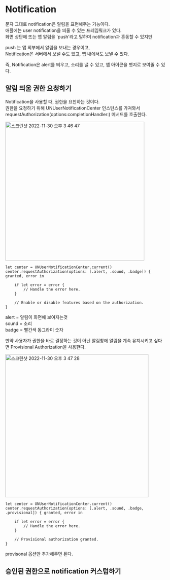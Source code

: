 # Notification

문자 그대로 notification은 알림을 표현해주는 기능이다.   
애플에는 user notification을 띄울 수 있는 프레임워크가 있다.   
화면 상단에 뜨는 앱 알림을 'push'라고 말하며 notification과 혼동할 수 있지만   
   
push 는 앱 외부에서 알림을 보내는 경우이고,   
Notification은 서버에서 보낼 수도 있고, 앱 내에서도 보낼 수 있다.   

즉, Notification은 alert를 띄우고, 소리를 낼 수 있고, 앱 아이콘을 뱃지로 보여줄 수 있다.   

## 알림 띄울 권한 요청하기
Notification을 사용할 때, 권한을 요천하는 것이다.   
권한을 요청하기 위해 UNUserNotificationCenter 인스턴스를 가져와서   
requestAuthorization(options:completionHandler:) 메서드를 호출한다. 
   
<img width="438" alt="스크린샷 2022-11-30 오후 3 46 47" src="https://user-images.githubusercontent.com/60501045/204726764-82757333-f18f-4694-8966-ba42794e2342.png">
   
```
let center = UNUserNotificationCenter.current()
center.requestAuthorization(options: [.alert, .sound, .badge]) { granted, error in
    
    if let error = error {
        // Handle the error here.
    }
    
    // Enable or disable features based on the authorization.
}
```
   
alert = 알림이 화면에 보여지는것   
sound = 소리   
badge = 빨간색 동그라미 숫자   
   
만약 사용자가 권한을 바로 결정하는 것이 아닌 알림창에 알림을 계속 유지시키고 싶다면 Provisional Authorization을 사용한다.   
   
<img width="451" alt="스크린샷 2022-11-30 오후 3 47 28" src="https://user-images.githubusercontent.com/60501045/204726867-ac6e7bcb-df50-4379-b2a6-84e995e0f14d.png">
   
```
let center = UNUserNotificationCenter.current()
center.requestAuthorization(options: [.alert, .sound, .badge, .provisional]) { granted, error in
    
    if let error = error {
        // Handle the error here.
    }
    
    // Provisional authorization granted.
}
```
   
provisonal 옵션만 추가해주면 된다.   

## 승인된 권한으로 notification 커스텀하기

